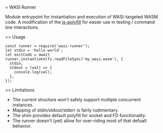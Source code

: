 = WASI Runner

Module entrypoint for instantiation and execution of WASI-targeted
WASM code. A modification of the [js-polyfill](https://wasi.dev/polyfill/) for easier use in testing / command line interactions.

== Usage

```
const runner = require('wasi-runner');
let stdin = 'hello world';
let exitCode = await runner.instantiate(fs.readFileSync('my_wasi.wasm'), {
  stdin,
  stdout = (val) => {
    console.log(val);
  },
});
```

== Limitations

* The current structure won't safely support multiple concurrent instances.
* Mapping of stdin/stdout/stderr is fairly rudimentary.
* The shim provides default polyfill for socket and FD functionality.
* The runner doesn't (yet) allow for over-riding most of that defualt behavior.
